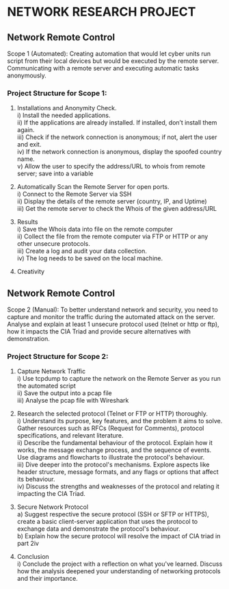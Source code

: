 # NETWORK RESEARCH PROJECT

## Network Remote Control
Scope 1 (Automated): Creating automation that would let cyber units run script from their local devices but would be executed by the remote server. Communicating with a remote server and executing automatic tasks anonymously.

### Project Structure for Scope 1:

1. Installations and Anonymity Check.\
  i) Install the needed applications.\
  ii) If the applications are already installed. If installed, don’t install them again.\
  iii) Check if the network connection is anonymous; if not, alert the user and exit.\
  iv) If the network connection is anonymous, display the spoofed country name.\
  v) Allow the user to specify the address/URL to whois from remote server; save into a variable

2. Automatically Scan the Remote Server for open ports.\
  i) Connect to the Remote Server via SSH\
  ii) Display the details of the remote server (country, IP, and Uptime)\
  iii) Get the remote server to check the Whois of the given address/URL

3. Results\
  i) Save the Whois data into file on the remote computer\
  ii) Collect the file from the remote computer via FTP or HTTP or any other unsecure protocols.\
  iii) Create a log and audit your data collection.\
  iv) The log needs to be saved on the local machine.

4. Creativity

## Network Remote Control
Scope 2 (Manual): To better understand network and security, you need to capture and monitor the traffic during the automated attack on the server. Analyse and explain at least 1 unsecure protocol used (telnet or http or ftp), how it impacts the CIA Triad and provide secure alternatives with demonstration.

### Project Structure for Scope 2:

1. Capture Network Traffic\
  i) Use tcpdump to capture the network on the Remote Server as you run the automated script\
  ii) Save the output into a pcap file\
  iii) Analyse the pcap file with Wireshark

2. Research the selected protocol (Telnet or FTP or HTTP) thoroughly.\
  i) Understand its purpose, key features, and the problem it aims to solve. Gather resources such as RFCs     (Request for Comments), protocol specifications, and relevant literature.\
  ii) Describe the fundamental behaviour of the protocol. Explain how it works, the message exchange process, and  the sequence of events. Use diagrams and flowcharts to illustrate the protocol's behaviour.\
  iii) Dive deeper into the protocol's mechanisms. Explore aspects like header structure, message formats, and any flags or options that affect its behaviour.\
  iv) Discuss the strengths and weaknesses of the protocol and relating it impacting the CIA Triad.

3. Secure Network Protocol\
  a) Suggest respective the secure protocol (SSH or SFTP or HTTPS), create a basic client-server application that uses the protocol to exchange data and demonstrate the protocol's behaviour.\
  b) Explain how the secure protocol will resolve the impact of CIA triad in part 2iv

4. Conclusion\
  i) Conclude the project with a reflection on what you've learned. Discuss how the analysis deepened your understanding of networking protocols and their importance.

     

